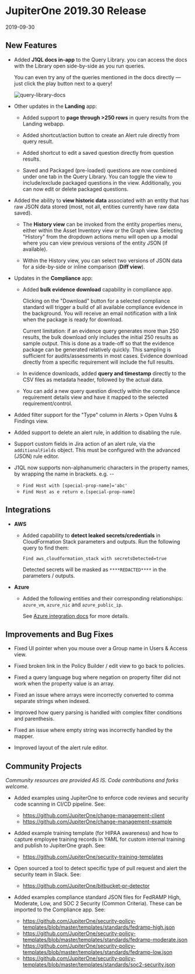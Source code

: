 # JupiterOne 2019.30 Release

2019-09-30

## New Features

- Added **J1QL docs in-app** to the Query Library. you can access the docs with
  the Library open side-by-side as you run queries.
  
  You can even try any of the queries mentioned in the docs directly — just
  click the play button next to a query!

  ![query-library-docs](../assets/query-library-docs.gif)

- Other updates in the **Landing** app:

  - Added support to **page through >250 rows** in query results from the
    Landing webapp.

  - Added shortcut/action button to create an Alert rule directly from query
    result.

  - Added shortcut to edit a saved question directly from question results.

  - Saved and Packaged (pre-loaded) questions are now combined under one tab in
    the Query Library. You can toggle the view to include/exclude packaged
    questions in the view.  Additionally, you can now edit or delete packaged
    questions.

- Added the ability to **view historic data** associated with an entity that has
  raw JSON data stored (most, not all, entities currently have raw data saved).

  - The **History view** can be invoked from the entity properties menu, either
    within the Asset Inventory view or the Graph view. Selecting "History" from
    the dropdown actions menu will open up a modal where you can view previous
    versions of the entity JSON (if available).

  - Within the History view, you can select two versions of JSON data for a
    side-by-side or inline comparison (**Diff view**).

- Updates in the **Compliance** app:

  - Added **bulk evidence download** capability in compliance app.

    Clicking on the "Download" button for a selected compliance standard will
    trigger a build of all available compliance evidence in the background. You
    will receive an email notification with a link when the package is ready for
    download.

    Current limitation: if an evidence query generates more than 250 results,
    the bulk download only includes the initial 250 results as sample output.
    This is done as a trade-off so that the evidence package can be generated
    relatively quickly. This sampling is sufficient for audits/assessments in
    most cases. Evidence download directly from a specific requirement will
    include the full results.

  - In evidence downloads, added **query and timestamp** directly to the CSV
    files as metadata header, followed by the actual data.

  - You can add a new query question directly within the compliance requirement
    details view and have it mapped to the selected requirement/control.

- Added filter support for the "Type" column in Alerts > Open Vulns & Findings
  view.

- Added support to delete an alert rule, in addition to disabling the rule.

- Support custom fields in Jira action of an alert rule, via the
  `additionalFields` object. This must be configured with the advanced (JSON)
  rule editor.

- J1QL now supports non-alphanumeric characters in the property names, by
  wrapping the name in brackets. e.g. --
  
  - `Find Host with [special-prop-name]='abc'`
  - `Find Host as e return e.[special-prop-name]`

## Integrations

- **AWS**

  - Added capability to **detect leaked secrets/credentials** in CloudFormation
    Stack parameters and outputs. Run the following query to find them:

    ```j1ql
    Find aws_cloudformation_stack with secretsDetected=true
    ```

    Detected secrets will be masked as `****REDACTED****` in the parameters /
    outputs.

- **Azure**

  - Added the following entities and their corresponding relationships:
    `azure_vm`, `azure_nic` and `azure_public_ip`.

    See [Azure integration docs][docs-azure] for more details.

## Improvements and Bug Fixes

- Fixed UI pointer when you mouse over a Group name in Users & Access view.

- Fixed broken link in the Policy Builder / edit view to go back to policies.

- Fixed a query language bug where negation on property filter did not work when
  the property value is an array.

- Fixed an issue where arrays were incorrectly converted to comma separate
  strings when indexed.

- Improved how query parsing is handled with complex filter conditions and
  parenthesis.

- Fixed an issue where empty string was incorrectly handled by the mapper.

- Improved layout of the alert rule editor.

## Community Projects

_Community resources are provided AS IS. Code contributions and forks welcome._

- Added examples using JupiterOne to enforce code reviews and security code
  scanning in CI/CD pipeline. See:

  - <https://github.com/JupiterOne/change-management-client>
  - <https://github.com/JupiterOne/change-management-example>

- Added example training template (for HIPAA awareness) and how to capture
  employee training records in YAML for custom internal training and publish to
  JupiterOne graph. See:

  - <https://github.com/JupiterOne/security-training-templates>

- Open sourced a tool to detect specific type of pull request and alert the
  security team in Slack. See:

  - <https://github.com/JupiterOne/bitbucket-pr-detector>

- Added examples compliance standard JSON files for FedRAMP High, Moderate, Low,
  and SOC 2 Security (Common Criteria). These can be imported to the Compliance
  app. See:

  - <https://github.com/JupiterOne/security-policy-templates/blob/master/templates/standards/fedramp-high.json>
  - <https://github.com/JupiterOne/security-policy-templates/blob/master/templates/standards/fedramp-moderate.json>
  - <https://github.com/JupiterOne/security-policy-templates/blob/master/templates/standards/fedramp-low.json>
  - <https://github.com/JupiterOne/security-policy-templates/blob/master/templates/standards/soc2-security.json>

[docs-azure]: ../docs/integrations/azure/graph-azure.md
